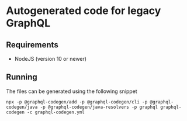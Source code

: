 # Autogenerated code for legacy GraphQL

## Requirements

- NodeJS (version 10 or newer)

## Running

The files can be generated using the following snippet

```
npx -p @graphql-codegen/add -p @graphql-codegen/cli -p @graphql-codegen/java -p @graphql-codegen/java-resolvers -p graphql graphql-codegen -c graphql-codegen.yml 
```